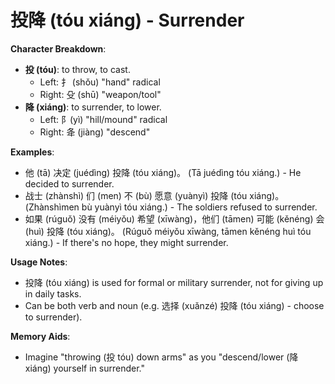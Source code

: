 # **投降 (tóu xiáng) - Surrender**

**Character Breakdown**:  
- **投 (tóu)**: to throw, to cast.
  - Left: 扌 (shǒu) "hand" radical
  - Right: 殳 (shū) "weapon/tool"  
- **降 (xiáng)**: to surrender, to lower.
  - Left: 阝(yì) "hill/mound" radical
  - Right: 夅 (jiàng) "descend"

**Examples**:  
- 他 (tā) 决定 (juédìng) 投降 (tóu xiáng)。 (Tā juédìng tóu xiáng.) - He decided to surrender.  
- 战士 (zhànshì) 们 (men) 不 (bù) 愿意 (yuànyì) 投降 (tóu xiáng)。 (Zhànshìmen bù yuànyì tóu xiáng.) - The soldiers refused to surrender.  
- 如果 (rúguǒ) 没有 (méiyǒu) 希望 (xīwàng)，他们 (tāmen) 可能 (kěnéng) 会 (huì) 投降 (tóu xiáng)。 (Rúguǒ méiyǒu xīwàng, tāmen kěnéng huì tóu xiáng.) - If there's no hope, they might surrender.

**Usage Notes**:  
- 投降 (tóu xiáng) is used for formal or military surrender, not for giving up in daily tasks.  
- Can be both verb and noun (e.g. 选择 (xuǎnzé) 投降 (tóu xiáng) - choose to surrender).

**Memory Aids**:  
- Imagine "throwing (投 tóu) down arms" as you "descend/lower (降 xiáng) yourself in surrender."